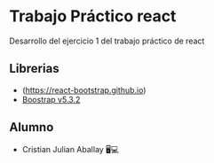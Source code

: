 # Trabajo Práctico react

Desarrollo del ejercicio 1 del trabajo práctico de react

## Librerias

- (https://react-bootstrap.github.io)
- [Boostrap v5.3.2](https://getbootstrap.com/)

## Alumno

- Cristian Julian Aballay 🖥💻


